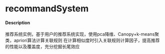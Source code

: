# recommandSystem

#### Description
推荐系统实例，基于用户的推荐系统实现，使用pca降维、Canopy+k-means聚类，apriori算法计算关联规则
在计算相似度时引入关联规则计算因子，提高推荐的性能以及覆盖度，充分挖掘长尾效应
